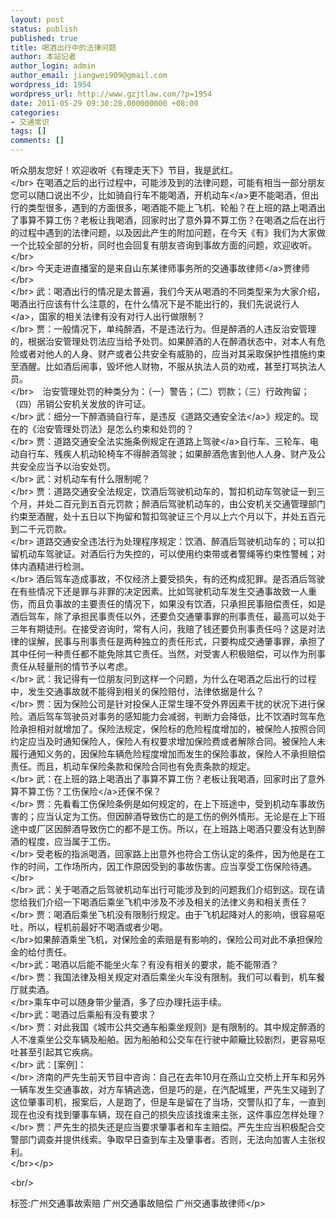 ```yaml
---
layout: post
status: publish
published: true
title: 喝酒出行中的法律问题
author: 本站记者
author_login: admin
author_email: jiangwei909@gmail.com
wordpress_id: 1954
wordpress_url: http://www.gzjtlaw.com/?p=1954
date: 2011-05-29 09:30:28.000000000 +08:00
categories:
- 交通常识
tags: []
comments: []
---
```

<p> 听众朋友您好！欢迎收听《有理走天下》节目，我是武红。 <br><&#47;br> 在喝酒之后的出行过程中，可能涉及到的法律问题，可能有相当一部分朋友您可以随口说出不少，比如骑自行车不能喝酒，开<a>机动车<&#47;a>更不能喝酒，但出行的类型很多，遇到的方面很多，喝酒能不能上飞机、轮船？在上班的路上喝酒出了事算不算工伤？老板让我喝酒，回家时出了意外算不算工伤？在喝酒之后在出行的过程中遇到的法律问题，以及因此产生的附加问题，在今天《有》我们为大家做一个比较全部的分析，同时也会回复有朋友咨询到事故方面的问题，欢迎收听。 <br><&#47;br><br><&#47;br> 今天走进直播室的是来自山东某律师事务所的<a>交通事故律师<&#47;a>贾律师 <br><&#47;br><br><&#47;br> 武：喝酒出行的情况是太普遍，我们今天从喝酒的不同类型来为大家介绍，喝酒出行应该有什么注意的，在什么情况下是不能出行的，我们先说说<a>行人<&#47;a>，国家的相关法律有没有对行人出行做限制？ <br><&#47;br> 贾：一般情况下，单纯醉酒，不是违法行为。但是醉酒的人违反治安管理的，根据治安管理处罚法应当给予处罚。如果醉酒的人在醉酒状态中，对本人有危险或者对他人的人身、财产或者公共安全有威胁的，应当对其采取保护性措施约束至酒醒。比如酒后闹事，毁坏他人财物，不服从执法人员的劝戒，甚至打骂执法人员。 <br><&#47;br>　治安管理处罚的种类分为：（一）警告；（二）罚款；（三）行政拘留；（四）吊销公安机关发放的许可证。<br><&#47;br> 武：细分一下醉酒骑自行车，是违反《<a>道路交通安全法<&#47;a>》规定的。现在的《治安管理处罚法》是怎么约束和处罚的？ <br><&#47;br> 贾：道路交通安全法实施条例规定在道路上<a>驾驶<&#47;a>自行车、三轮车、电动自行车、残疾人机动轮椅车不得醉酒驾驶；如果醉酒危害到他人人身、财产及公共安全应当予以治安处罚。<br><&#47;br> 武：对机动车有什么限制呢？ <br><&#47;br> 贾：道路交通安全法规定，饮酒后驾驶机动车的，暂扣机动车驾驶证一到三个月，并处二百元到五百元罚款；醉酒后驾驶机动车的，由公安机关交通管理部门约束至酒醒，处十五日以下拘留和暂扣驾驶证三个月以上六个月以下，并处五百元到二千元罚款。 <br><&#47;br> 道路交通安全违法行为处理程序规定：饮酒、醉酒后驾驶机动车的；可以扣留机动车驾驶证。对酒后行为失控的，可以使用约束带或者警绳等约束性警械；对体内酒精进行检测。<br><&#47;br> 酒后驾车造成事故，不仅经济上要受损失，有的还构成犯罪。是否酒后驾驶在有些情况下还是罪与非罪的决定因素。比如驾驶机动车发生交通事故致一人重伤，而且负事故的主要责任的情况下，如果没有饮酒，只承担民事赔偿责任，如是酒后驾车，除了承担民事责任以外，还要负交通肇事罪的刑事责任，最高可以处于三年有期徒刑。在接受咨询时，常有人问，我赔了钱还要负刑事责任吗？这是对法律的误解，民事与刑事责任是两种独立的责任形式，只要构成交通肇事罪，承担了其中任何一种责任都不能免除其它责任。当然，对受害人积极赔偿，可以作为刑事责任从轻量刑的情节予以考虑。 <br><&#47;br> 武：我记得有一位朋友问到这样一个问题，为什么在喝酒之后出行的过程中，发生交通事故就不能得到相关的保险赔付，法律依据是什么？ <br><&#47;br> 贾：因为保险公司是针对投保人正常生理不受外界因素干扰的状况下进行保险。酒后驾车驾驶员对事务的感知能力会减弱，判断力会降低，比不饮酒时驾车危险承担相对就增加了。保险法规定，保险标的危险程度增加的，被保险人按照合同约定应当及时通知保险人，保险人有权要求增加保险费或者解除合同。被保险人未履行通知义务的，因保险车辆危险程度增加而发生的保险事故，保险人不承担赔偿责任。而且，机动车保险条款和保险合同也有免责条款的规定。 <br><&#47;br> 武：在上班的路上喝酒出了事算不算工伤？老板让我喝酒，回家时出了意外算不算工伤？<a>工伤保险<&#47;a>还保不保？ <br><&#47;br> 贾：先看看工伤保险条例是如何规定的，在上下班途中，受到机动车事故伤害的；应当认定为工伤。但因醉酒导致伤亡的是工伤的例外情形。无论是在上下班途中或厂区因醉酒导致伤亡的都不是工伤。所以，在上班路上喝酒只要没有达到醉酒的程度，应当属于工伤。 <br><&#47;br> 受老板的指派喝酒，回家路上出意外也符合工伤认定的条件，因为他是在工作的时间，工作场所内，因工作原因受到的事故伤害。应当享受工伤保险待遇。 <br><&#47;br><br><&#47;br> 武：关于喝酒之后驾驶机动车出行可能涉及到的问题我们介绍到这。现在请您给我们介绍一下喝酒后乘坐飞机中涉及不涉及相关的法律义务和相关责任？ <br><&#47;br> 贾：喝酒后乘坐飞机没有限制行规定。由于飞机起降对人的影响，很容易呕吐，所以，程机前最好不喝酒或者少喝。 <br><&#47;br>如果醉酒乘坐飞机，对保险金的索赔是有影响的，保险公司对此不承担保险金的给付责任。<br><&#47;br>武：喝酒以后能不能坐火车？有没有相关的要求，能不能带酒？ <br><&#47;br> 贾：我国法律及相关规定对酒后乘坐火车没有限制。我们可以看到，机车餐厅就卖酒。 <br><&#47;br>乘车中可以随身带少量酒，多了应办理托运手续。<br><&#47;br>武：喝酒过后乘船有没有要求？ <br><&#47;br> 贾：对此我国《城市公共交通车船乘坐规则》是有限制的。其中规定醉酒的人不准乘坐公交车辆及船舶。因为船舶和公交车在行驶中颠簸比较剧烈，更容易呕吐甚至引起其它疾病。 <br><&#47;br> 武：[案例]： <br><&#47;br> 济南的严先生前天节目中咨询：自己在去年10月在燕山立交桥上开车和另外一辆车发生交通事故，对方车辆逃逸，但是巧的是，在汽配城里，严先生又碰到了这位肇事司机，报案后，人是跑了，但是车是留在了当场，交警队扣了车，一直到现在也没有找到肇事车辆，现在自己的损失应该找谁来主张，这件事应怎样处理？ <br><&#47;br> 贾：严先生的损失还是应当要求肇事者和车主赔偿。严先生应当积极配合交警部门调查并提供线索。争取早日查到车主及肇事者。否则，无法向加害人主张权利。 <br><&#47;br><&#47;p><br&#47;><p>标签:广州交通事故索赔 广州交通事故赔偿 广州交通事故律师<&#47;p>
